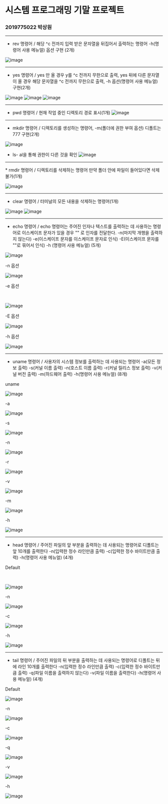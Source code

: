 # 시스템 프로그래밍 기말 프로젝트
### 2019775022 박상원
<hr>

* rev 명령어 / 해당 ^c 전까지 입력 받은 문자열을 뒤집어서 출력하는 명령어 -h(명령어 사용 메뉴얼) 옵션 구현 (2개)

![image](https://github.com/wonindev/SYSP/assets/100292629/1c46a566-b0cc-4e0d-b55e-d813c7959a02)

<hr>

* yes 명령어 / yes 만 올 경우 y를 ^c 전까지 무한으로 출력, yes 뒤에 다른 문자열이 올 경우 해당 문자열을 ^c 전까지 무한으로 출력, -h 옵션(명령어 사용 메뉴얼) 구현(2개)

![image](https://github.com/wonindev/SYSP/assets/100292629/fd94a1d7-624e-43cc-9c00-50fb0ae098b8)
![image](https://github.com/wonindev/SYSP/assets/100292629/5d3b2e16-73b2-494d-97d5-cf990af5d6fb)
![image](https://github.com/wonindev/SYSP/assets/100292629/77d3ed2f-4a7f-4588-8b0f-23b790b22cce)

<hr>

* pwd 명령어 / 현재 작업 중인 디렉토리 경로 표시(1개)
![image](https://github.com/wonindev/SYSP/assets/100292629/d6aa5a6e-c679-4aac-9e64-43da91abb181)

<hr>

* mkdir 명령어 / 디렉토리를 생성하는 명령어, -m(폴더에 권한 부여 옵션) 디폴트는 777 구현(2개)

![image](https://github.com/wonindev/SYSP/assets/100292629/296eac70-730a-43cd-8d98-8e174c1c892d)


* ls- al을 통해 권한이 다른 것을 확인
![image](https://github.com/wonindev/SYSP/assets/100292629/c5d6f4aa-9124-4de2-a02c-8c97e2ed5e93)

<hr>
* rmdir 명령어 / 디렉토리를 삭제하는 명령어 만약 폴더 안에 파일이 들어있다면 삭제 불가(1개)

![image](https://github.com/wonindev/SYSP/assets/100292629/e498dd11-0d5a-4e20-9dda-ca1742ecf3a0)

<hr>

* clear 명령어 / 터미널의 모든 내용을 삭제하는 명령어(1개)

![image](https://github.com/wonindev/SYSP/assets/100292629/1fbc5fa5-d79b-41f2-bf54-8d1072c0f4ba)
![image](https://github.com/wonindev/SYSP/assets/100292629/9d0d5dd8-e044-413c-be87-7c5346d47686)

<hr>

* echo 명령어 / echo 명령어는 주어진 인자나 텍스트를 출력하는 데 사용하는 명령어로 이스케이프 문자가 있을 경우 "" 로 인자를 전달한다. -n(마지막 개행을 출력하지 않는다) -e(이스케이프 문자를 이스케이프 문자로 인식)
 -E(이스케이프 문자를 ""로 묶어서 인식) -h (명령어 사용 메뉴얼) (5개)
 


![image](https://github.com/wonindev/SYSP/assets/100292629/5fa459cd-4435-4e17-b1a0-1795c4406611)

-n 옵션

![image](https://github.com/wonindev/SYSP/assets/100292629/1515215e-20d2-4c79-aa00-d709c354c096)

-e 옵션

<br>

![image](https://github.com/wonindev/SYSP/assets/100292629/cf6308d1-3627-49ef-9208-0d32c0f09fa9)

-E 옵션

![image](https://github.com/wonindev/SYSP/assets/100292629/ebdeb157-c97f-4d43-880f-a8e4e3dd2f84)

-h 옵션

![image](https://github.com/wonindev/SYSP/assets/100292629/313014a7-9173-4f96-9a36-8238692645de)


<hr>

* uname 명령어 / 사용자의 시스템 정보를 출력하는 데 사용되는 명령어 -a(모든 정보 출력) -s(커널 이름 출력) -n(호스트 이름 출력) -r(커널 릴리스 정보 출력) -v(커널 버전 출력) -m(하드웨어 출력) -h(명령어 사용 메뉴얼) (8개)

uname

![image](https://github.com/wonindev/SYSP/assets/100292629/4521647a-86c4-408e-907c-0f3af15bb6fa)

-a

![image](https://github.com/wonindev/SYSP/assets/100292629/4102c38a-792f-4a2d-af67-ac20cd7444f9)

-s

![image](https://github.com/wonindev/SYSP/assets/100292629/2002be91-a578-46e7-b4d2-21a88c51e086)

-n

![image](https://github.com/wonindev/SYSP/assets/100292629/12188408-ddf5-4064-ab1e-fcfefa55d991)

-r

![image](https://github.com/wonindev/SYSP/assets/100292629/bb64db87-d922-499a-a353-ebcf1f9ce0a2)

-v

![image](https://github.com/wonindev/SYSP/assets/100292629/70f99771-1ff3-47ac-9ec6-fd92784f75e6)

-m

![image](https://github.com/wonindev/SYSP/assets/100292629/2dad5542-c5a5-446c-9f0c-3ba249c5865d)

-h

![image](https://github.com/wonindev/SYSP/assets/100292629/ddff5813-b25f-4080-bc7e-bf5236b45ed5)

<hr>

* head 명령어 / 주어진 파일의 앞 부분을 출력하는 데 사용되는 명령어로 디폴트는 앞 10개를 출력한다  -n(입력한 정수 라인만큼 출력) -c(입력한 정수 바이트만큼 출력) -h(명령어 사용 메뉴얼) (4개)

Default

<br>

![image](https://github.com/wonindev/SYSP/assets/100292629/b6c44cdc-5c97-490c-8af0-b3b261c38371)

-n

![image](https://github.com/wonindev/SYSP/assets/100292629/edea0839-21f5-4d28-ae07-dfbfa513cf84)

-c

![image](https://github.com/wonindev/SYSP/assets/100292629/9f00f066-9af5-4b2e-91af-7f4685fbdfac)

-h

![image](https://github.com/wonindev/SYSP/assets/100292629/7a5f153c-0a37-4d35-a051-26e108d809f1)

<hr>

* tail 명령어 / 주어진 파일의 뒤 부분을 출력하는 데 사용되는 명령어로 디폴트는 뒤에 라인 10개를 출력한다  -n(입력한 정수 라인만큼 출력) -c(입력한 정수 바이트만큼 출력) -q(파일 이름을 출력하지 않는다) -v(파일 이름을 출력한다) -h(명령어 사용 메뉴얼) (4개)


Default

![image](https://github.com/wonindev/SYSP/assets/100292629/845fc676-f6b6-400a-9e56-7ce91c301406)


-n

![image](https://github.com/wonindev/SYSP/assets/100292629/45ce42c2-e791-467d-a161-35d3d53f815d)

-c

![image](https://github.com/wonindev/SYSP/assets/100292629/2a22e1bd-9bf4-4ec5-ad16-438fdf1f8fa3)

-q

![image](https://github.com/wonindev/SYSP/assets/100292629/9b60bd16-1c60-4006-ab05-19b0e35c8750)

-v

![image](https://github.com/wonindev/SYSP/assets/100292629/4400898d-13bc-4cab-a15f-a3d9f5d4cc79)

-h 

![image](https://github.com/wonindev/SYSP/assets/100292629/31042449-5e5d-46da-97f2-faed40d826a0)































